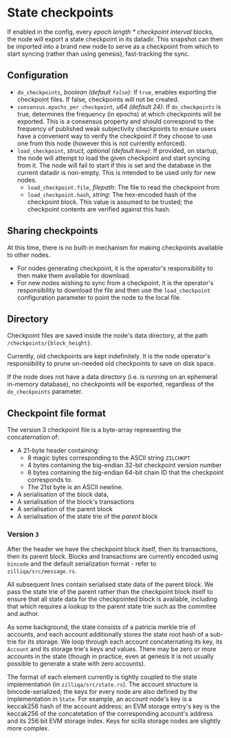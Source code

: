 # State checkpoints
If enabled in the config, every _epoch length * checkpoint interval_ blocks, the node will export a state checkpoint in its datadir. This snapshot can then be imported into a brand new node to serve as a checkpoint from which to start syncing (rather than using genesis), fast-tracking the sync.

## Configuration
 * `do_checkpoints`, *boolean (default `false`)*: If `true`, enables exporting the checkpoint files. If false, checkpoints will not be created.
 * `consensus.epochs_per_checkpoint`, *u64 (default 24)*: If `do_checkpoints` is true, determines the frequency (in epochs) at which checkpoints will be exported. This is a consensus property and should correspond to the frequency of published weak subjectivity checkpoints to ensure users have a convenient way to verify the checkpoint if they choose to use one from this node (however this is not currently enforced).
 * `load_checkpoint`, *struct, optional (default `None`)*: If provided, on startup, the node will attempt to load the given checkpoint and start syncing from it. The node will fail to start if this is set and the database in the current datadir is non-empty. This is intended to be used only for new nodes.
   * `load_checkpoint.file`, *filepath*: The file to read the checkpoint from
   * `load_checkpoint.hash`, *string*: The hex-encoded hash of the checkpoint block. This value is assumed to be trusted; the checkpoint contents are verified against this hash.

## Sharing checkpoints
At this time, there is no built-in mechanism for making checkpoints available to other nodes.
 * For nodes generating checkpoint, it is the operator's responsibility to then make them available for download.
 * For new nodes wishing to sync from a checkpoint, it is the operator's responsibility to download the file and then use the `load_checkpoint` configuration parameter to point the node to the local file.

## Directory
Checkpoint files are saved inside the node's data directory, at the path `/checkpoints/{block_height}`.

Currently, old checkpoints are kept indefinitely. It is the node operator's responsibility to prune un-needed old checkpoints to save on disk space.

If the node does not have a data directory (i.e. is running on an ephemeral in-memory database), no checkpoints will be exported, regardless of the `do_checkpoints` parameter.

## Checkpoint file format
The version 3 checkpoint file is a byte-array representing the concaternation of:

- A 21-byte header containing:
  * 8 magic bytes corresponding to the ASCII string `ZILCHKPT`
  * 4 bytes containing the big-endian 32-bit checkpoint version number
  * 8 bytes containing the big-endian 64-bit chain ID that the checkpoint corresponds to.
  * The 21st byte is an ASCII newline.
- A serialisation of the block data, 
- A serialisation of the block's transactions
- A serialisation of the parent block
- A serialisation of the state trie of the *parent* block


### Version `3`

After the header we have the checkpoint block itself, then its transactions, then its parent block. Blocks and transactions are currently encoded using `bincode` and the default serialization format - refer to `zilliqa/src/message.rs`.

All subsequent lines contain serialised state data of the parent block. We pass the state trie of the parent rather than the checkpoint block itself to ensure that all state data for the checkpointed block is available, including that which requires a lookup to the parent state trie such as the commitee and author. 

As some background, the state consists of a patricia merkle trie of accounts, and each account additionally stores the state root hash of a sub-trie for its storage. We loop through each account concaternating its key, its `Account` and its storage trie's keys and values. There may be zero or more accounts in the state (though in practice, even at genesis it is not usually possible to generate a state with zero accounts).

The format of each element currently is tightly coupled to the state implementation (in `zilliqa/src/state.rs`). The account structure is bincode-serialized; the keys for every node are also defined by the implementation in `State`. For example, an account node's key is a keccak256 hash of the account address; an EVM storage entry's key is the keccak256 of the concatetation of the corresponding account's address and its 256 bit EVM storage index. Keys for scilla storage nodes are slightly more complex.
